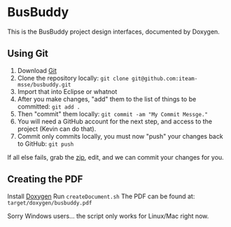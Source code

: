 BusBuddy
========
This is the BusBuddy project design interfaces, documented by Doxygen.


Using Git
---------
1. Download [Git](http://git-scm.com/downloads)
2. Clone the repository locally: ```git clone git@github.com:iteam-msse/busbuddy.git```
3. Import that into Eclipse or whatnot
4. After you make changes, "add" them to the list of things to be committed: ```git add .```
5. Then "commit" them locally: ```git commit -am "My Commit Messge."```
6. You will need a GitHub account for the next step, and access to the project (Kevin can do that).
7. Commit only commits locally, you must now "push" your changes back to GitHub: ```git push```


If all else fails, grab the [zip](https://github.com/iteam-msse/busbuddy/archive/master.zip), edit, and we can commit your changes for you.


Creating the PDF
----------------
Install [Doxygen](http://www.stack.nl/~dimitri/doxygen/download.html)
Run ```createDocument.sh```
The PDF can be found at: ```target/doxygen/busbuddy.pdf```

Sorry Windows users... the script only works for Linux/Mac right now.
